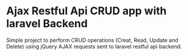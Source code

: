 # Ajax Restful Api CRUD app with laravel Backend
Simple project to perform CRUD operations (Creat, Read, Update and Delete) using jQuery AJAX requests sent to  laravel restful api backend.
